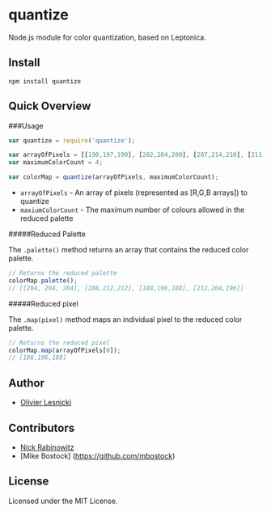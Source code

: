 quantize
========

Node.js module for color quantization, based on Leptonica.


Install
-------

	npm install quantize

Quick Overview
--------------

###Usage

`````javascript
var quantize = require('quantize');

var arrayOfPixels = [[190,197,190], [202,204,200], [207,214,210], [211,214,211], [205,207,207]];
var maximumColorCount = 4;

var colorMap = quantize(arrayOfPixels, maximumColorCount);
`````

* `arrayOfPixels` - An array of pixels (represented as [R,G,B arrays]) to quantize
* `maxiumColorCount` - The maximum number of colours allowed in the reduced palette

#####Reduced Palette

The `.palette()` method returns an array that contains the reduced color palette.

`````javascript
// Returns the reduced palette
colorMap.palette(); 
// [[204, 204, 204], [208,212,212], [188,196,188], [212,204,196]]
`````

#####Reduced pixel

The `.map(pixel)` method maps an individual pixel to the reduced color palette.

`````javascript
// Returns the reduced pixel
colorMap.map(arrayOfPixels[0]);
// [188,196,188]
`````

Author
------

* [Olivier Lesnicki](https://github.com/olivierlesnicki)

Contributors
------------

* [Nick Rabinowitz](https://github.com/nrabinowitz)
* [Mike Bostock] (https://github.com/mbostock)

License
-------

Licensed under the MIT License.
